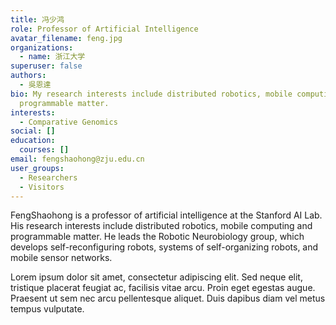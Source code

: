 ```yaml
---
title: 冯少鸿
role: Professor of Artificial Intelligence
avatar_filename: feng.jpg
organizations:
  - name: 浙江大学
superuser: false
authors:
  - 吳恩達
bio: My research interests include distributed robotics, mobile computing and
  programmable matter.
interests:
  - Comparative Genomics
social: []
education:
  courses: []
email: fengshaohong@zju.edu.cn
user_groups:
  - Researchers
  - Visitors
---
```

FengShaohong is a professor of artificial intelligence at the Stanford AI Lab. His research interests include distributed robotics, mobile computing and programmable matter. He leads the Robotic Neurobiology group, which develops self-reconfiguring robots, systems of self-organizing robots, and mobile sensor networks.

Lorem ipsum dolor sit amet, consectetur adipiscing elit. Sed neque elit, tristique placerat feugiat ac, facilisis vitae arcu. Proin eget egestas augue. Praesent ut sem nec arcu pellentesque aliquet. Duis dapibus diam vel metus tempus vulputate.